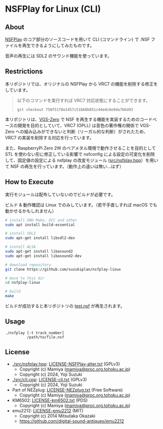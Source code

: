 # NSFPlay for Linux (CLI)

## About

[NSFPlay](https://github.com/bbbradsmith/nsfplay) のコア部分のソースコードを用いて CLI (コマンドライン) で .NSF ファイルを再生できるようにしてみたものです。

音声の再生には SDL2 のサウンド機能を使っています。

## Restrictions

本リポジトリでは、オリジナルの NSFPlay から VRC7 の機能を削除する修正をしています。

> 以下のコマンドを実行すれば VRC7 対応状態にすることができます。
>
> ```
> git checkout 750f51f8e1457c51b60b051c44edc6e9da7b6d93
> ```

本リポジトリは、[VGS-Zero](https://github.com/suzukiplan/vgszero) で NSF を再生する機能を実装するためのコードベースの開発を目的としていて、VRC7 (OPLL) は音色の著作権の関係で VGS-Zero への組み込みができないと判断（リーガル的な判断）がされたため、VRC7 の実装を削除する対応を行っています。

また、RaspberryPi Zero 2W のベアメタル環境で動作させることを目的として STL を使わない形に修正している影響で nsfconfig による設定の可変化を削除して、固定値の設定による nsfplay の改変モジュール ([src/nsfplay.hpp](src/nsfplay.hpp)）を用いて NSF の再生を行っています。（動作上の違いは無い...はず）

## How to Execute

実行モジュールは配布していないのでビルドが必要です。

ビルド & 動作確認は Linux でのみしています。（若干手直しすれば macOS でも動かせるかもしれません）

```bash
# install GNU Make, GCC and other
sudo apt install build-essential

# install SDL2
sudo apt-get install libsdl2-dev

# install ALSA
sudo apt-get install libasound2
sudo apt-get install libasound2-dev

# download repository
git clone https://github.com/suzukiplan/nsfplay-linux

# move to this dir
cd nsfplay-linux

# build
make
```

ビルドが成功すると本リポジトリの [test.nsf](./test.nsf) が再生されます。

## Usage

```
./nsfplay [-t track_number]
          /path/to/file.nsf
```

## License

- [./src/nsfplay.hpp](./src/nsfplay.hpp): [LICENSE-NSFPlay-alter.txt](./LICENSE-NSFPlay-alter.txt) (GPLv3)
  - Copyright (c) Mamiya (mamiya@proc.org.tohoku.ac.jp)
  - Copyright (c) 2024, Yoji Suzuki
- [./src/cli.cpp](./src/cli.cpp): [LICENSE-cli.txt](./LICENSE-cli.txt) (GPLv3)
  - Copyright (c) 2024, Yoji Suzuki
- Part of NEZplug: [LICENSE-NEZplug.txt](./LICENSE-NEZplug.txt) (Free Software)
  - Copyright (c) Mamiya (mamiya@proc.org.tohoku.ac.jp)
- KM6502: [LICENSE-km6502.txt](./LICENSE-km6502.txt) (PDS)
  - Copyright (c) Mamiya (mamiya@proc.org.tohoku.ac.jp)
- emu2212: [LICENSE-emu2212](./LICENSE-emu2212.txt) (MIT)
  - Copyright (c) 2014 Mitsutaka Okazaki
  - https://github.com/digital-sound-antiques/emu2212
